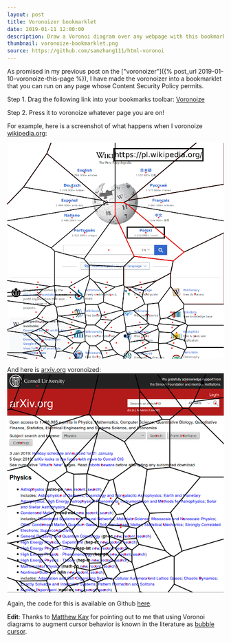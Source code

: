 ```yaml
---
layout: post
title: Voronoizer bookmarklet
date: 2019-01-11 12:00:00
description: Draw a Voronoi diagram over any webpage with this bookmarklet.
thumbnail: voronoize-bookmarklet.png
source: https://github.com/samzhang111/html-voronoi
---
```


As promised in my previous post on the ["voronoizer"]({% post_url 2019-01-10-voronoize-this-page %}), I have made the voronoizer into a bookmarklet that you can run on any page whose Content Security Policy permits.

Step 1.  Drag the following link into your bookmarks toolbar: <a href='javascript:var voronoize=function(t){var e={};function n(i){if(e[i])return e[i].exports;var s=e[i]={i:i,l:!1,exports:{}};return t[i].call(s.exports,s,s.exports,n),s.l=!0,s.exports}return n.m=t,n.c=e,n.d=function(t,e,i){n.o(t,e)||Object.defineProperty(t,e,{enumerable:!0,get:i})},n.r=function(t){"undefined"!=typeof Symbol&&Symbol.toStringTag&&Object.defineProperty(t,Symbol.toStringTag,{value:"Module"}),Object.defineProperty(t,"__esModule",{value:!0})},n.t=function(t,e){if(1&e&&(t=n(t)),8&e)return t;if(4&e&&"object"==typeof t&&t&&t.__esModule)return t;var i=Object.create(null);if(n.r(i),Object.defineProperty(i,"default",{enumerable:!0,value:t}),2&e&&"string"!=typeof t)for(var s in t)n.d(i,s,function(e){return t[e]}.bind(null,s));return i},n.n=function(t){var e=t&&t.__esModule?function(){return t.default}:function(){return t};return n.d(e,"a",e),e},n.o=function(t,e){return Object.prototype.hasOwnProperty.call(t,e)},n.p="",n(n.s=0)}([function(t,e,n){"use strict";n.r(e);const i=Math.pow(2,-52);class s{static from(t,e,n){e||(e=d),n||(n=f);const i=t.length,r=new Float64Array(2*i);for(let s=0;s<i;s++){const i=t[s];r[2*s]=e(i),r[2*s+1]=n(i)}return new s(r)}constructor(t){let e=1/0,n=1/0,s=-1/0,d=-1/0;const f=t.length>>1,y=this.ids=new Uint32Array(f);if(f>0&&"number"!=typeof t[0])throw new Error("Expected coords to contain numbers.");this.coords=t;for(let i=0;i<f;i++){const r=t[2*i],o=t[2*i+1];r<e&&(e=r),o<n&&(n=o),r>s&&(s=r),o>d&&(d=o),y[i]=i}const g=(e+s)/2,x=(n+d)/2;let m,_,v,p=1/0;for(let e=0;e<f;e++){const n=r(g,x,t[2*e],t[2*e+1]);n<p&&(m=e,p=n)}const w=t[2*m],b=t[2*m+1];p=1/0;for(let e=0;e<f;e++){if(e===m)continue;const n=r(w,b,t[2*e],t[2*e+1]);n<p&&n>0&&(_=e,p=n)}let k=t[2*_],T=t[2*_+1],E=1/0;for(let e=0;e<f;e++){if(e===m||e===_)continue;const n=l(w,b,k,T,t[2*e],t[2*e+1]);n<E&&(v=e,E=n)}let M=t[2*v],P=t[2*v+1];if(E===1/0)throw new Error("No Delaunay triangulation exists for this input.");if(o(w,b,k,T,M,P)){const t=_,e=k,n=T;_=v,k=M,T=P,v=t,M=e,P=n}const S=function(t,e,n,i,s,r){const o=n-t,l=i-e,h=s-t,a=r-e,c=o*o+l*l,u=h*h+a*a,d=o*a-l*h;return{x:t+.5*(a*c-l*u)/d,y:e+.5*(o*u-h*c)/d}}(w,b,k,T,M,P);this._cx=S.x,this._cy=S.y,function t(e,n,i,s,r,o){let l,h,a;if(s-i<=20)for(l=i+1;l<=s;l++){for(a=e[l],h=l-1;h>=i&&c(n,e[h],a,r,o)>0;)e[h+1]=e[h--];e[h+1]=a}else{const d=i+s>>1;for(h=s,u(e,d,l=i+1),c(n,e[i],e[s],r,o)>0&&u(e,i,s),c(n,e[l],e[s],r,o)>0&&u(e,l,s),c(n,e[i],e[l],r,o)>0&&u(e,i,l),a=e[l];;){do{l++}while(c(n,e[l],a,r,o)<0);do{h--}while(c(n,e[h],a,r,o)>0);if(h<l)break;u(e,l,h)}e[i+1]=e[h],e[h]=a,s-l+1>=h-i?(t(e,n,l,s,r,o),t(e,n,i,h-1,r,o)):(t(e,n,i,h-1,r,o),t(e,n,l,s,r,o))}}(y,t,0,y.length-1,S.x,S.y),this._hashSize=Math.ceil(Math.sqrt(f)),this._hash=new Array(this._hashSize);let A=this.hull=h(t,m);this._hashEdge(A),A.t=0,A=h(t,_,A),this._hashEdge(A),A.t=1,A=h(t,v,A),this._hashEdge(A),A.t=2;const L=2*f-5,$=this.triangles=new Uint32Array(3*L),z=this.halfedges=new Int32Array(3*L);this.trianglesLen=0,this._addTriangle(m,_,v,-1,-1,-1);for(let e,n,s=0;s<y.length;s++){const r=y[s],l=t[2*r],c=t[2*r+1];if(s>0&&Math.abs(l-e)<=i&&Math.abs(c-n)<=i)continue;if(e=l,n=c,r===m||r===_||r===v)continue;const u=this._hashKey(l,c);let d,f=u;do{d=this._hash[f],f=(f+1)%this._hashSize}while((!d||d.removed)&&f!==u);for(A=d=d.prev;!o(l,c,A.x,A.y,A.next.x,A.next.y);)if((A=A.next)===d){A=null;break}if(!A)continue;const g=A===d;let x=this._addTriangle(A.i,r,A.next.i,-1,-1,A.t);A.t=x,(A=h(t,r,A)).t=this._legalize(x+2);let p=A.next;for(;o(l,c,p.x,p.y,p.next.x,p.next.y);)x=this._addTriangle(p.i,r,p.next.i,p.prev.t,-1,p.t),p.prev.t=this._legalize(x+2),this.hull=a(p),p=p.next;if(g)for(p=A.prev;o(l,c,p.prev.x,p.prev.y,p.x,p.y);)x=this._addTriangle(p.prev.i,r,p.i,-1,p.t,p.prev.t),this._legalize(x+2),p.prev.t=x,this.hull=a(p),p=p.prev;this._hashEdge(A),this._hashEdge(A.prev)}this.triangles=$.subarray(0,this.trianglesLen),this.halfedges=z.subarray(0,this.trianglesLen)}_hashEdge(t){this._hash[this._hashKey(t.x,t.y)]=t}_hashKey(t,e){return Math.floor(function(t,e){const n=t/(Math.abs(t)+Math.abs(e));return(e>0?3-n:1+n)/4}(t-this._cx,e-this._cy)*this._hashSize)%this._hashSize}_legalize(t){const{triangles:e,coords:n,halfedges:i}=this,s=i[t],r=t-t%3,o=s-s%3,l=r+(t+1)%3,h=r+(t+2)%3,a=o+(s+2)%3;if(-1===s)return h;const c=e[h],u=e[t],d=e[l],f=e[a];if(function(t,e,n,i,s,r,o,l){const h=t-o,a=e-l,c=n-o,u=i-l,d=s-o,f=r-l,y=c*c+u*u,g=d*d+f*f;return h*(u*g-y*f)-a*(c*g-y*d)+(h*h+a*a)*(c*f-u*d)<0}(n[2*c],n[2*c+1],n[2*u],n[2*u+1],n[2*d],n[2*d+1],n[2*f],n[2*f+1])){e[t]=f,e[s]=c;const n=i[a];if(-1===n){let e=this.hull;do{if(e.t===a){e.t=t;break}e=e.next}while(e!==this.hull)}this._link(t,n),this._link(s,i[h]),this._link(h,a);const r=o+(s+1)%3;return this._legalize(t),this._legalize(r)}return h}_link(t,e){this.halfedges[t]=e,-1!==e&&(this.halfedges[e]=t)}_addTriangle(t,e,n,i,s,r){const o=this.trianglesLen;return this.triangles[o]=t,this.triangles[o+1]=e,this.triangles[o+2]=n,this._link(o,i),this._link(o+1,s),this._link(o+2,r),this.trianglesLen+=3,o}}function r(t,e,n,i){const s=t-n,r=e-i;return s*s+r*r}function o(t,e,n,i,s,r){return(i-e)*(s-n)-(n-t)*(r-i)<0}function l(t,e,n,i,s,r){const o=n-t,l=i-e,h=s-t,a=r-e,c=o*o+l*l,u=h*h+a*a,d=o*a-l*h,f=.5*(a*c-l*u)/d,y=.5*(o*u-h*c)/d;return c&&u&&d&&f*f+y*y||1/0}function h(t,e,n){const i={i:e,x:t[2*e],y:t[2*e+1],t:0,prev:null,next:null,removed:!1};return n?(i.next=n.next,i.prev=n,n.next.prev=i,n.next=i):(i.prev=i,i.next=i),i}function a(t){return t.prev.next=t.next,t.next.prev=t.prev,t.removed=!0,t.prev}function c(t,e,n,i,s){return r(t[2*e],t[2*e+1],i,s)-r(t[2*n],t[2*n+1],i,s)||t[2*e]-t[2*n]||t[2*e+1]-t[2*n+1]}function u(t,e,n){const i=t[e];t[e]=t[n],t[n]=i}function d(t){return t[0]}function f(t){return t[1]}const y=1e-6;class g{constructor(){this._x0=this._y0=this._x1=this._y1=null,this._=""}moveTo(t,e){this._+=`M${this._x0=this._x1=+t},${this._y0=this._y1=+e}`}closePath(){null!==this._x1&&(this._x1=this._x0,this._y1=this._y0,this._+="Z")}lineTo(t,e){this._+=`L${this._x1=+t},${this._y1=+e}`}arc(t,e,n){const i=(t=+t)+(n=+n),s=e=+e;if(n<0)throw new Error("negative radius");null===this._x1?this._+=`M${i},${s}`:(Math.abs(this._x1-i)>y||Math.abs(this._y1-s)>y)&&(this._+="L"+i+","+s),n&&(this._+=`A${n},${n},0,1,1,${t-n},${e}A${n},${n},0,1,1,${this._x1=i},${this._y1=s}`)}rect(t,e,n,i){this._+=`M${this._x0=this._x1=+t},${this._y0=this._y1=+e}h${+n}v${+i}h${-n}Z`}value(){return this._||null}}class x{constructor(){this._=[]}moveTo(t,e){this._.push([t,e])}closePath(){this._.push(this._[0].slice())}lineTo(t,e){this._.push([t,e])}value(){return this._.length?this._:null}}class m{constructor(t,[e,n,i,s]=[0,0,960,500]){if(!((i=+i)>=(e=+e)&&(s=+s)>=(n=+n)))throw new Error("invalid bounds");const{points:r,hull:o,triangles:l}=this.delaunay=t,h=this.circumcenters=new Float64Array(l.length/3*2),a=this.vectors=new Float64Array(2*r.length);this.xmax=i,this.xmin=e,this.ymax=s,this.ymin=n;for(let t=0,e=0,n=l.length;t<n;t+=3,e+=2){const n=2*l[t],i=2*l[t+1],s=2*l[t+2],o=r[n],a=r[n+1],c=r[i],u=r[i+1],d=r[s],f=r[s+1],y=o-c,g=o-d,x=a-u,m=a-f,_=o*o+a*a,v=_-c*c-u*u,p=_-d*d-f*f,w=2*(g*x-y*m);h[e]=(x*p-m*v)/w,h[e+1]=(g*v-y*p)/w}let c,u,d,f=o,y=4*f.i,g=f.x,x=f.y;do{c=y,u=g,d=x,y=4*(f=f.next).i,g=f.x,x=f.y,a[c+2]=a[y]=d-x,a[c+3]=a[y+1]=g-u}while(f!==o)}render(t){const e=null==t?t=new g:void 0,{delaunay:{halfedges:n,hull:i},circumcenters:s,vectors:r}=this;for(let e=0,i=n.length;e<i;++e){const i=n[e];if(i<e)continue;const r=2*Math.floor(e/3),o=2*Math.floor(i/3),l=s[r],h=s[r+1],a=s[o],c=s[o+1];this._renderSegment(l,h,a,c,t)}let o=i;do{o=o.next;const e=2*Math.floor(o.t/3),n=s[e],i=s[e+1],l=4*o.i,h=this._project(n,i,r[l+2],r[l+3]);h&&this._renderSegment(n,i,h[0],h[1],t)}while(o!==i);return e&&e.value()}renderBounds(t){const e=null==t?t=new g:void 0;return t.rect(this.xmin,this.ymin,this.xmax-this.xmin,this.ymax-this.ymin),e&&e.value()}renderCell(t,e){const n=null==e?e=new g:void 0,i=this._clip(t);if(null!==i){e.moveTo(i[0],i[1]);for(let t=2,n=i.length;t<n;t+=2)e.lineTo(i[t],i[t+1]);return e.closePath(),n&&n.value()}}*cellPolygons(){const{delaunay:{points:t}}=this;for(let e=0,n=t.length/2;e<n;++e){const t=this.cellPolygon(e);t&&(yield t)}}cellPolygon(t){const e=new x;return this.renderCell(t,e),e.value()}_renderSegment(t,e,n,i,s){let r;const o=this._regioncode(t,e),l=this._regioncode(n,i);0===o&&0===l?(s.moveTo(t,e),s.lineTo(n,i)):(r=this._clipSegment(t,e,n,i,o,l))&&(s.moveTo(r[0],r[1]),s.lineTo(r[2],r[3]))}contains(t,e,n){return(e=+e)==e&&(n=+n)==n&&this.delaunay._step(t,e,n)===t}_cell(t){const{circumcenters:e,delaunay:{inedges:n,halfedges:i,triangles:s}}=this,r=n[t];if(-1===r)return null;const o=[];let l=r;do{const n=Math.floor(l/3);if(o.push(e[2*n],e[2*n+1]),s[l=l%3==2?l-2:l+1]!==t)break;l=i[l]}while(l!==r&&-1!==l);return o}_clip(t){const e=this._cell(t);if(null===e)return null;const{vectors:n}=this,i=4*t;return n[i]||n[i+1]?this._clipInfinite(t,e,n[i],n[i+1],n[i+2],n[i+3]):this._clipFinite(t,e)}_clipFinite(t,e){const n=e.length;let i,s,r,o,l,h=null,a=e[n-2],c=e[n-1],u=this._regioncode(a,c);for(let d=0;d<n;d+=2)if(i=a,s=c,a=e[d],c=e[d+1],r=u,u=this._regioncode(a,c),0===r&&0===u)o=l,l=0,h?h.push(a,c):h=[a,c];else{let e,n,d,f,y;if(0===r){if(null===(e=this._clipSegment(i,s,a,c,r,u)))continue;[n,d,f,y]=e}else{if(null===(e=this._clipSegment(a,c,i,s,u,r)))continue;[f,y,n,d]=e,o=l,l=this._edgecode(n,d),o&&l&&this._edge(t,o,l,h,h.length),h?h.push(n,d):h=[n,d]}o=l,l=this._edgecode(f,y),o&&l&&this._edge(t,o,l,h,h.length),h?h.push(f,y):h=[f,y]}if(h)o=l,l=this._edgecode(h[0],h[1]),o&&l&&this._edge(t,o,l,h,h.length);else if(this.contains(t,(this.xmin+this.xmax)/2,(this.ymin+this.ymax)/2))return[this.xmax,this.ymin,this.xmax,this.ymax,this.xmin,this.ymax,this.xmin,this.ymin];return h}_clipSegment(t,e,n,i,s,r){for(;;){if(0===s&&0===r)return[t,e,n,i];if(s&r)return null;let o,l,h=s||r;8&h?(o=t+(n-t)*(this.ymax-e)/(i-e),l=this.ymax):4&h?(o=t+(n-t)*(this.ymin-e)/(i-e),l=this.ymin):2&h?(l=e+(i-e)*(this.xmax-t)/(n-t),o=this.xmax):(l=e+(i-e)*(this.xmin-t)/(n-t),o=this.xmin),s?(t=o,e=l,s=this._regioncode(t,e)):(n=o,i=l,r=this._regioncode(n,i))}}_clipInfinite(t,e,n,i,s,r){let o,l=Array.from(e);if((o=this._project(l[0],l[1],n,i))&&l.unshift(o[0],o[1]),(o=this._project(l[l.length-2],l[l.length-1],s,r))&&l.push(o[0],o[1]),l=this._clipFinite(t,l))for(let e,n=0,i=l.length,s=this._edgecode(l[i-2],l[i-1]);n<i;n+=2)e=s,s=this._edgecode(l[n],l[n+1]),e&&s&&(n=this._edge(t,e,s,l,n),i=l.length);else this.contains(t,(this.xmin+this.xmax)/2,(this.ymin+this.ymax)/2)&&(l=[this.xmin,this.ymin,this.xmax,this.ymin,this.xmax,this.ymax,this.xmin,this.ymax]);return l}_edge(t,e,n,i,s){for(;e!==n;){let n,r;switch(e){case 5:e=4;continue;case 4:e=6,n=this.xmax,r=this.ymin;break;case 6:e=2;continue;case 2:e=10,n=this.xmax,r=this.ymax;break;case 10:e=8;continue;case 8:e=9,n=this.xmin,r=this.ymax;break;case 9:e=1;continue;case 1:e=5,n=this.xmin,r=this.ymin}i[s]===n&&i[s+1]===r||!this.contains(t,n,r)||(i.splice(s,0,n,r),s+=2)}return s}_project(t,e,n,i){let s,r,o,l=1/0;if(i<0){if(e<=this.ymin)return null;(s=(this.ymin-e)/i)<l&&(o=this.ymin,r=t+(l=s)*n)}else if(i>0){if(e>=this.ymax)return null;(s=(this.ymax-e)/i)<l&&(o=this.ymax,r=t+(l=s)*n)}if(n>0){if(t>=this.xmax)return null;(s=(this.xmax-t)/n)<l&&(r=this.xmax,o=e+(l=s)*i)}else if(n<0){if(t<=this.xmin)return null;(s=(this.xmin-t)/n)<l&&(r=this.xmin,o=e+(l=s)*i)}return[r,o]}_edgecode(t,e){return(t===this.xmin?1:t===this.xmax?2:0)|(e===this.ymin?4:e===this.ymax?8:0)}_regioncode(t,e){return(t<this.xmin?1:t>this.xmax?2:0)|(e<this.ymin?4:e>this.ymax?8:0)}}const _=2*Math.PI;class v{constructor(t){const{halfedges:e,hull:n,triangles:i}=new s(t);this.points=t,this.halfedges=e,this.hull=n,this.triangles=i;const r=this.inedges=new Int32Array(t.length/2).fill(-1),o=this.outedges=new Int32Array(t.length/2).fill(-1);for(let t=0,n=e.length;t<n;++t)r[i[t%3==2?t-2:t+1]]=t;let l,h=n;do{l=h,r[(h=h.next).i]=l.t,o[l.i]=h.t}while(h!==n)}voronoi(t){return new m(this,t)}*neighbors(t){const{inedges:e,outedges:n,halfedges:i,triangles:s}=this,r=e[t];if(-1===r)return;let o=r;do{if(yield s[o],s[o=o%3==2?o-2:o+1]!==t)return;if(-1===(o=i[o]))return yield s[n[t]]}while(o!==r)}find(t,e,n=0){if((t=+t)!=t||(e=+e)!=e)return-1;let i;for(;(i=this._step(n,t,e))>=0&&i!==n;)n=i;return i}_step(t,e,n){const{inedges:i,points:s}=this;if(-1===i[t])return-1;let r=t,o=(e-s[2*t])**2+(n-s[2*t+1])**2;for(const i of this.neighbors(t)){const t=(e-s[2*i])**2+(n-s[2*i+1])**2;t<o&&(o=t,r=i)}return r}render(t){const e=null==t?t=new g:void 0,{points:n,halfedges:i,triangles:s}=this;for(let e=0,r=i.length;e<r;++e){const r=i[e];if(r<e)continue;const o=2*s[e],l=2*s[r];t.moveTo(n[o],n[o+1]),t.lineTo(n[l],n[l+1])}return this.renderHull(t),e&&e.value()}renderPoints(t,e=2){const n=null==t?t=new g:void 0,{points:i}=this;for(let n=0,s=i.length;n<s;n+=2){const s=i[n],r=i[n+1];t.moveTo(s+e,r),t.arc(s,r,e,0,_)}return n&&n.value()}renderHull(t){const e=null==t?t=new g:void 0,{hull:n}=this;let i=n;for(t.moveTo(i.x,i.y);(i=i.next)!==n;)t.lineTo(i.x,i.y);return t.closePath(),e&&e.value()}hullPolygon(){const t=new x;return this.renderHull(t),t.value()}renderTriangle(t,e){const n=null==e?e=new g:void 0,{points:i,triangles:s}=this,r=2*s[t*=3],o=2*s[t+1],l=2*s[t+2];return e.moveTo(i[r],i[r+1]),e.lineTo(i[o],i[o+1]),e.lineTo(i[l],i[l+1]),e.closePath(),n&&n.value()}*trianglePolygons(){const{triangles:t}=this;for(let e=0,n=t.length/3;e<n;++e)yield this.trianglePolygon(e)}trianglePolygon(t){const e=new x;return this.renderTriangle(t,e),e.value()}}v.from=function(t,e=function(t){return t[0]},n=function(t){return t[1]},i){return new v("length"in t?function(t,e,n,i){const s=t.length,r=new Float64Array(2*s);for(let o=0;o<s;++o){const s=t[o];r[2*o]=e.call(i,s,o,t),r[2*o+1]=n.call(i,s,o,t)}return r}(t,e,n,i):Float64Array.from(function*(t,e,n,i){let s=0;for(const r of t)yield e.call(i,r,s,t),yield n.call(i,r,s,t),++s}(t,e,n,i)))},n.d(e,"showVoronoi",function(){return E}),n.d(e,"drawVoronoi",function(){return M}),n.d(e,"eraseVoronoi",function(){return P}),n.d(e,"toggleVoronoi",function(){return S});var p,w,b,k,T,E=!0;function M(){P();var t=document.createElement("div");t.setAttribute("id","attachedLinkOverlayForDelaunay"),t.style.outline="5px solid black",t.style.position="fixed",t.style.top="1em",t.style.right="10%",t.style.maxWidth="80%",t.style.overflowWrap="break-word",t.style["font-size"]="32px",t.style.zIndex="9999999999999999999999999999",t.style["background-color"]="white",document.body.appendChild(t);var e=document.querySelectorAll("a, input"),n=document.createElement("canvas");n.setAttribute("id","attachedCanvasOverlayForDelaunay");var i=document.documentElement.getBoundingClientRect(),s=document.documentElement.scrollHeight,r=document.documentElement.scrollWidth,o=s;n.style.position="absolute",n.setAttribute("width",r+"px"),n.setAttribute("height",o+"px"),n.style.left="0",n.style.top="0",n.style.zIndex="999999999999999999999999999",n.style["pointer-events"]="none";var l=n.width,h=n.height;document.body.appendChild(n);var a=n.getContext("2d");a.getImageData(0,0,l,h);function c(t,e){return{x:l*(t/r),y:h*(e/o)}}a.fillStyle="red";for(var u=[],d=[],f=0;f<e.length;f++){var y=e[f],g=y.getBoundingClientRect(),x=c((g.left+g.right)/2,(g.top+g.bottom)/2-i.top);E&&a.fillRect(x.x-2,x.y-2,5,5),u.push([x.x,x.y]),d.push([x.x,x.y,y])}var m=v.from(u),_=m.voronoi([1,1,l,h]);E&&(a.beginPath(),a.lineWidth=3,_.render(a),a.stroke());var S=new Map;d.forEach(function(t){var e=t[0],n=t[1],i=t[2],s=m.find(e,n);S.set(s,i)}),T=function(e){var n=c(e.layerX,e.layerY),i=m.find(n.x,n.y);if("touchstart"==e.type&&p==i&&S.get(i).click(),p!=i){void 0!==p&&(S.get(p).style.outline=b,E&&(a.strokeStyle="black",a.beginPath(),_.renderCell(p,a),a.stroke()));var s=S.get(i);w=s,b=s.style.outline||"none",s.style.outline="5px solid black","A"==s.tagName?t.innerHTML=s.href:"INPUT"==s.tagName&&(t.innerHTML=s.value),E&&(a.strokeStyle="red",a.beginPath(),_.renderCell(i,a),a.stroke())}p=i},k=function(t){var e=c(t.layerX,t.layerY),n=m.find(e.x,e.y);S.get(n).click()},window.addEventListener("resize",M),window.addEventListener("mousemove",T),window.addEventListener("touchstart",T),window.addEventListener("click",k)}function P(){window.removeEventListener("mousemove",T),window.removeEventListener("touchstart",T),window.removeEventListener("click",k),window.removeEventListener("resize",M),void 0!==w&&(w.style.outline=b);try{document.getElementById("attachedLinkOverlayForDelaunay").remove(),document.getElementById("attachedCanvasOverlayForDelaunay").remove()}catch(t){}}function S(){E=!E,M()}M(),window.addEventListener("load",M)}]);'>Voronoize</a>

Step 2. Press it to voronoize whatever page you are on!

For example, here is a screenshot of what happens when I voronoize [wikipedia.org](https://www.wikipedia.org):

<img src="/images/voronoi-wikipedia.png" style="width: 600px" alt="Wikipedia 'voronized'"/>

And here is [arxiv.org](https://arxiv.org) voronoized:
<img src="/images/voronoi-arxiv.png" style="width: 600px" alt="Arxiv 'voronized'"/> 

Again, the code for this is available on Github [here](https://github.com/samzhang111/html-voronoi).

**Edit**: Thanks to [Matthew Kay](https://twitter.com/mjskay/status/1085407912279896065) for pointing out to me that using Voronoi diagrams to augment cursor behavior is known in the literature as [bubble cursor](http://www.dgp.toronto.edu/~tovi/BubbleCursor).
